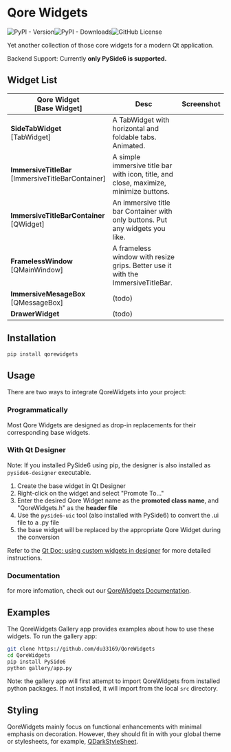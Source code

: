 # Qore Widgets

![PyPI - Version](https://img.shields.io/pypi/v/QoreWidgets)![PyPI - Downloads](https://img.shields.io/pypi/dm/QoreWidgets?label=monthly%20installed)![GitHub License](https://img.shields.io/github/license/du33169/QoreWidgets)

Yet another collection of those core widgets for a modern Qt application.

Backend Support: Currently **only PySide6 is supported.**

## Widget List

| Qore Widget<br>[Base Widget]                          | Desc                                                         | Screenshot |
| ----------------------------------------------------- | ------------------------------------------------------------ | ---------- |
| **SideTabWidget**<br>[TabWidget]                      | A TabWidget with horizontal and foldable tabs. Animated.     |            |
| **ImmersiveTitleBar**<br>[ImmersiveTitleBarContainer] | A simple immersive title bar with icon, title, and close, maximize, minimize buttons. |            |
| **ImmersiveTitleBarContainer**<br>[QWidget]           | An immersive title bar Container with only  buttons. Put any widgets you like. |            |
| **FramelessWindow**<br>[QMainWindow]                  | A frameless window with resize grips. Better use it with the ImmersiveTitleBar. |            |
| **ImmersiveMesageBox** <br>[QMessageBox]              | (todo)                                                       |            |
| **DrawerWidget**                                      | (todo)                                                       |            |



## Installation

```bash
pip install qorewidgets
```

## Usage

There are two ways to integrate QoreWidgets into your project:

### Programmatically

Most Qore Widgets are designed as drop-in replacements for their corresponding base widgets.

### With Qt Designer

Note: If you installed PySide6 using pip, the designer is also installed as `pyside6-designer` executable.

1. Create the base widget in Qt Designer
2. Right-click on the widget and select "Promote To..."
3. Enter the desired Qore Widget name  as the **promoted class name**, and "QoreWidgets.h" as the **header file**
4. Use the `pyside6-uic` tool (also installed with PySide6) to convert the .ui file to a .py file
5. the base widget will be replaced by the appropriate Qore Widget during the conversion

Refer to the [Qt Doc: using custom widgets in designer](https://doc.qt.io/qt-6/designer-using-custom-widgets.html) for more detailed instructions. 

### Documentation

for more infomation, check out our [QoreWidgets Documentation](https://github.com/du33169/QoreWidgets/wiki).



## Examples

The QoreWidgets Gallery app provides examples about how to use these widgets. To run the gallery app:

```bash
git clone https://github.com/du33169/QoreWidgets
cd QoreWidgets
pip install PySide6
python gallery/app.py
```

Note: the gallery app will first attempt to import QoreWidgets from installed python packages. If not installed, it will import from the local  `src` directory.



## Styling

QoreWidgets mainly focus on functional enhancements with minimal emphasis on decoration. However, they should fit in with your global theme or stylesheets, for example, [QDarkStyleSheet](https://github.com/ColinDuquesnoy/QDarkStyleSheet).
